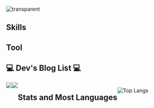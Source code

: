 ![transparent](https://capsule-render.vercel.app/api?type=transparent&fontColor=703ee5&text=Sumin's%20Github&height=150&fontSize=60&desc=Backend%20Developer&descAlignY=80&descAlign=65)

## Skills


## Tool

## 💻 Dev's Blog List 💻
<div style="display:flex; flex-direction:row;">
    <a href="https://devbacksu.github.io">
        <img src="https://img.shields.io/badge/GithubPages-000000?style=for-the-badge&logo=GithubPages&logoColor=white"> 
    </a>
    <a href="https://devgamesu.tistory.com">
        <img src="https://img.shields.io/badge/Tistory-000000?style=for-the-badge&logo=Tistory&logoColor=white"> 
    </a>

## 


## Stats and Most Languages
![Top Langs](https://github-readme-stats.vercel.app/api/top-langs/?username=DevBackSu&layout=compact)
